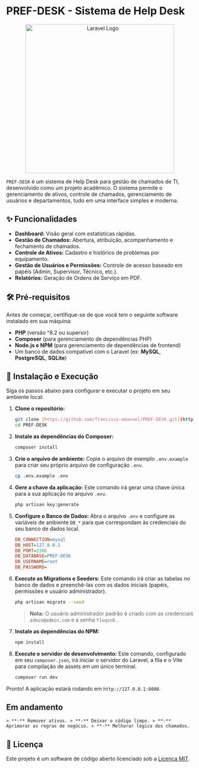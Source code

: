 # PREF-DESK - Sistema de Help Desk

<p align="center">
  <img src="https://raw.githubusercontent.com/laravel/art/master/logo-lockup/5%20SVG/2%20CMYK/1%20Full%20Color/laravel-logolockup-cmyk-red.svg" width="400" alt="Laravel Logo">
</p>

`PREF-DESK` é um sistema de Help Desk para gestão de chamados de TI, desenvolvido como um projeto acadêmico. O sistema permite o gerenciamento de ativos, controle de chamados, gerenciamento de usuários e departamentos, tudo em uma interface simples e moderna.

## ✨ Funcionalidades

* **Dashboard:** Visão geral com estatísticas rápidas.
* **Gestão de Chamados:** Abertura, atribuição, acompanhamento e fechamento de chamados.
* **Controle de Ativos:** Cadastro e histórico de problemas por equipamento.
* **Gestão de Usuários e Permissões:** Controle de acesso baseado em papéis (Admin, Supervisor, Técnico, etc.).
* **Relatórios:** Geração de Ordens de Serviço em PDF.

## 🛠️ Pré-requisitos

Antes de começar, certifique-se de que você tem o seguinte software instalado em sua máquina:

* **PHP** (versão ^8.2 ou superior)
* **Composer** (para gerenciamento de dependências PHP)
* **Node.js e NPM** (para gerenciamento de dependências de frontend)
* Um banco de dados compatível com o Laravel (ex: **MySQL**, **PostgreSQL**, **SQLite**)

## 🚀 Instalação e Execução

Siga os passos abaixo para configurar e executar o projeto em seu ambiente local:

1.  **Clone o repositório:**
    ```bash
    git clone [https://github.com/francisco-emanuel/PREF-DESK.git](https://github.com/francisco-emanuel/PREF-DESK.git)
    cd PREF-DESK
    ```

2.  **Instale as dependências do Composer:**
    ```bash
    composer install
    ```

3.  **Crie o arquivo de ambiente:**
    Copie o arquivo de exemplo `.env.example` para criar seu próprio arquivo de configuração `.env`.
    ```bash
    cp .env.example .env
    ```

4.  **Gere a chave da aplicação:**
    Este comando irá gerar uma chave única para a sua aplicação no arquivo `.env`.
    ```bash
    php artisan key:generate
    ```

5.  **Configure o Banco de Dados:**
    Abra o arquivo `.env` e configure as variáveis de ambiente `DB_*` para que correspondam às credenciais do seu banco de dados local.

    ```ini
    DB_CONNECTION=mysql
    DB_HOST=127.0.0.1
    DB_PORT=3306
    DB_DATABASE=PREF-DESK
    DB_USERNAME=root
    DB_PASSWORD=
    ```

6.  **Execute as Migrations e Seeders:**
    Este comando irá criar as tabelas no banco de dados e preenchê-las com os dados iniciais (papéis, permissões e usuário administrador).
    ```bash
    php artisan migrate --seed
    ```
    > **Nota:** O usuário administrador padrão é criado com as credenciais `admin@admin.com` e a senha `Y]uqsn0.`.

7.  **Instale as dependências do NPM:**
    ```bash
    npm install
    ```

8.  **Execute o servidor de desenvolvimento:**
    Este comando, configurado em seu `composer.json`, irá iniciar o servidor do Laravel, a fila e o Vite para compilação de assets em um único terminal.
    ```bash
    composer run dev
    ```

Pronto! A aplicação estará rodando em `http://127.0.0.1:8000`.

## Em andamento
``
    > **-** Remover ativos.
    > **-** Deixar o código limpo.
    > **-** Aprimorar as regras de negócio.
    > **-** Melhorar lógica dos chamados.
``

## 📄 Licença

Este projeto é um software de código aberto licenciado sob a [Licença MIT](https://opensource.org/licenses/MIT).